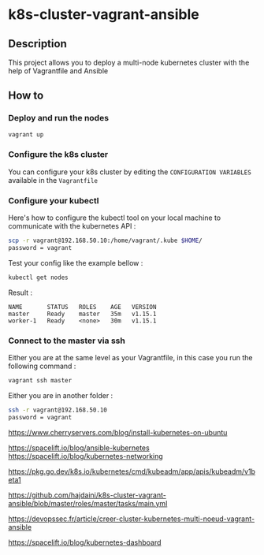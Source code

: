 # k8s-cluster-vagrant-ansible

## Description

This project allows you to deploy a multi-node kubernetes cluster with the help of Vagrantfile and Ansible

## How to

### Deploy and run the nodes

```sh
vagrant up
```

### Configure the k8s cluster

You can configure your k8s cluster by editing the `CONFIGURATION VARIABLES` available in the `Vagrantfile`

### Configure your kubectl

Here's how to configure the kubectl tool on your local machine to communicate with the kubernetes API :

```sh
scp -r vagrant@192.168.50.10:/home/vagrant/.kube $HOME/
password = vagrant
```

Test your config like the example bellow :

```sh
kubectl get nodes
```

Result :

```
NAME       STATUS   ROLES    AGE   VERSION
master     Ready    master   35m   v1.15.1
worker-1   Ready    <none>   30m   v1.15.1
```

### Connect to the master via ssh

Either you are at the same level as your Vagrantfile, in this case you run the following command :

```sh
vagrant ssh master
```

Either you are in another folder :

```sh
ssh -r vagrant@192.168.50.10
password = vagrant
```

https://www.cherryservers.com/blog/install-kubernetes-on-ubuntu

https://spacelift.io/blog/ansible-kubernetes
https://spacelift.io/blog/kubernetes-networking

https://pkg.go.dev/k8s.io/kubernetes/cmd/kubeadm/app/apis/kubeadm/v1beta1

https://github.com/hajdaini/k8s-cluster-vagrant-ansible/blob/master/roles/master/tasks/main.yml

https://devopssec.fr/article/creer-cluster-kubernetes-multi-noeud-vagrant-ansible

https://spacelift.io/blog/kubernetes-dashboard
